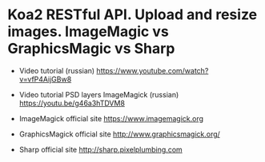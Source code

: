 # Koa2 RESTful API. Upload and resize images. ImageMagic vs GraphicsMagic vs Sharp

+ Video tutorial (russian) https://www.youtube.com/watch?v=vfP4AijGBw8

+ Video tutorial PSD layers ImageMagick (russian) https://youtu.be/g46a3hTDVM8

+ ImageMagick official site https://www.imagemagick.org

+ GraphicsMagick official site http://www.graphicsmagick.org/

+ Sharp official site http://sharp.pixelplumbing.com
